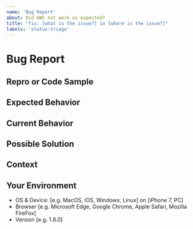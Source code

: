 ```yaml
---
name: 'Bug Report'
about: Did AWC not work as expected?
title: "fix: [what is the issue?] in [where is the issue?]"
labels: 'status:triage'
---
```


<!---
Thanks for filing an issue! Before you submit, please read the following:

Search open/closed issues before submitting. Someone may have reported the same issue before.
-->

# Bug Report
<!--- Provide a general summary of the issue here -->

## Repro or Code Sample
<!-- Please provide steps to reproduce the issue and/or a code repository, gist, code snippet or sample files -->

## Expected Behavior
<!--- Tell us what should happen -->

## Current Behavior
<!--- Tell us what happens instead of the expected behavior -->
<!--- If you are seeing an error, please include the full error message and stack trace -->
<!--- If applicable, provide screenshots -->

## Possible Solution
<!--- Not obligatory, but suggest a fix/reason for the bug -->
<!--- Please let us know if you'd be willing to contribute the fix; we'd be happy to work with you -->

## Context
<!--- How has this issue affected you? What are you trying to accomplish? -->
<!--- Providing context helps us come up with a solution that is most useful in the real world -->

## Your Environment
<!--- Include as many relevant details as possible about the environment you experienced the bug in -->

* OS & Device: [e.g. MacOS, iOS, Windows, Linux] on [iPhone 7, PC]
* Browser [e.g. Microsoft Edge, Google Chrome, Apple Safari, Mozilla FireFox]
* Version [e.g. 1.8.0]